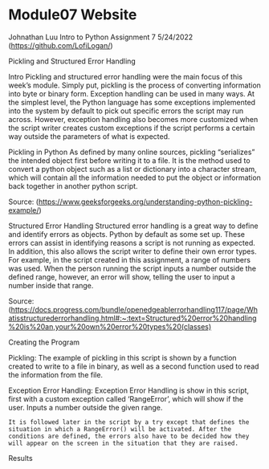 # Module07 Website

Johnathan Luu
Intro to Python
Assignment 7
5/24/2022
(https://github.com/LofiLogan/)


Pickling and Structured Error Handling

Intro
	Pickling and structured error handling were the main focus of this week’s module. Simply put, pickling is the process of converting information into byte or binary form. Exception handling can be used in many ways. At the simplest level, the Python language has some exceptions implemented into the system by default to pick out specific errors the script may run across. However, exception handling also becomes more customized when the script writer creates custom exceptions if the script performs a certain way outside the parameters of what is expected.

Pickling in Python
	As defined by many online sources, pickling “serializes” the intended object first before writing it to a file. It is the method used to convert a python object such as a list or dictionary into a character stream, which will contain all the information needed to put the object or information back together in another python script.

Source: (https://www.geeksforgeeks.org/understanding-python-pickling-example/)

Structured Error Handling
	Structured error handling is a great way to define and identify errors as objects. Python by default as some set up. These errors can assist in identifying reasons a script is not running as expected. In addition, this also allows the script writer to define their own error types. For example, in the script created in this assignment, a range of numbers was used. When the person running the script inputs a number outside the defined range, however, an error will show, telling the user to input a number inside that range. 

Source: (https://docs.progress.com/bundle/openedgeablerrorhandling117/page/Whatisstructurederrorhandling.html#:~:text=Structured%20error%20handling%20is%20an,your%20own%20error%20types%20(classes)

Creating the Program

Pickling: 
	The example of pickling in this script is shown by a function created to write to a file in binary, as well as a second function used to read the information from the file.
	
Exception Error Handling:
	Exception Error Handling is show in this script, first with a custom exception called ‘RangeError’, which will show if the user. Inputs a number outside the given range. 
	
	It is followed later in the script by a try except that defines the situation in which a RangeError() will be activated. After the conditions are defined, the errors also have to be decided how they will appear on the screen in the situation that they are raised. 
Results
